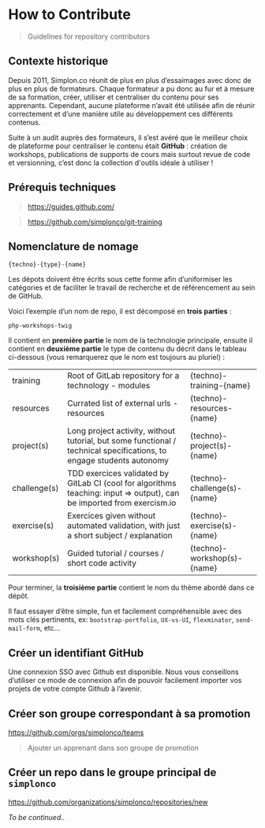 # How to Contribute

> Guidelines for repository contributors

## Contexte historique

Depuis 2011, Simplon.co réunit de plus en plus d’essaimages avec donc de plus en plus de formateurs. Chaque formateur a pu donc au fur et à mesure de sa formation, créer, utiliser et centraliser du contenu pour ses apprenants. Cependant, aucune plateforme n’avait été utilisée afin de réunir correctement et d’une manière utile au développement ces différents contenus.

Suite à un audit auprès des formateurs, il s’est avéré que le meilleur choix de plateforme pour centraliser le contenu était **GitHub** : création de workshops, publications de supports de cours mais surtout revue de code et versionning, c’est donc la collection d'outils idéale à utiliser !

## Prérequis techniques

> https://guides.github.com/

> https://github.com/simplonco/git-training

## Nomenclature de nomage

`{techno}-{type}-{name}`

Les dépots doivent être écrits sous cette forme afin d’uniformiser les catégories et de faciliter le travail de recherche et de référencement au sein de GitHub.

Voici l’exemple d’un nom de repo, il est décomposé en **trois parties** :

`php-workshops-twig`

Il contient en **première partie** le nom de la technologie principale, ensuite il contient en **deuxième partie** le type de contenu du décrit dans le tableau ci-dessous (vous remarquerez que le nom est toujours au pluriel) :

<table>
  <tr>
    <td>training</td>
    <td>Root of GitLab repository for a technology - modules</td>
    <td>{techno}-training-{name}</td>
  </tr>
  <tr>
    <td>resources</td>
    <td>Currated list of external urls - resources</td>
    <td>{techno}-resources-{name}</td>
  </tr>
  <tr>
    <td>project(s)</td>
    <td>Long project activity, without tutorial, but some functional / technical specifications, to engage students autonomy</td>
    <td>{techno}-project(s)-{name}</td>
  </tr>
  <tr>
    <td>challenge(s)</td>
    <td>TDD exercices validated by GitLab CI (cool for algorithms teaching: input => output), can be imported from exercism.io</td>
    <td>{techno}-challenge(s)-{name}</td>
  </tr>
  <tr>
    <td>exercise(s)</td>
    <td>Exercices given without automated validation, with just a short subject / explanation</td>
    <td>{techno}-exercise(s)-{name}</td>
  </tr>
  <tr>
    <td>workshop(s)</td>
    <td>Guided tutorial / courses / short code activity</td>
    <td>{techno}-workshop(s)-{name}</td>
  </tr>
</table>

Pour terminer, la **troisième partie** contient le nom du thème abordé dans ce dépôt.

Il faut essayer d’être simple, fun et facilement compréhensible avec des mots clés pertinents, ex: `bootstrap-portfolio`, `UX-vs-UI`, `flexminator`, `send-mail-form`, etc...

## Créer un identifiant GitHub

Une connexion SSO avec Github est disponible. Nous vous conseillons d’utiliser ce mode de connexion afin de pouvoir facilement importer vos projets de votre compte Github à l’avenir.

## Créer son groupe correspondant à sa promotion

https://github.com/orgs/simplonco/teams

> Ajouter un apprenant dans son groupe de promotion

## Créer un repo dans le groupe principal de `simplonco`

https://github.com/organizations/simplonco/repositories/new

_To be continued.._

